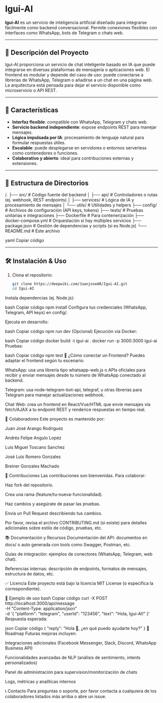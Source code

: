 # Igui-AI

**Igui-AI** es un servicio de inteligencia artificial diseñado para integrarse fácilmente como backend conversacional. Permite conexiones flexibles con interfaces como WhatsApp, bots de Telegram o chats web.

---

## 📌 Descripción del Proyecto

Igui-AI proporciona un servicio de chat inteligente basado en IA que puede integrarse en diversas plataformas de mensajería o aplicaciones web. El frontend es modular y depende del caso de uso: puede conectarse a librerías de WhatsApp, Telegram o añadirse a un chat en una página web. La arquitectura está pensada para dejar el servicio disponible como microservicio o API REST.

---

## 🚀 Características

- **Interfaz flexible**: compatible con WhatsApp, Telegram y chats web.
- **Servicio backend independiente**: expose endpoints REST para manejar mensajes.
- **Lógica impulsada por IA**: procesamiento de lenguaje natural para formular respuestas útiles.
- **Escalable**: puede desplegarse en servidores o entornos serverless como contenedores o funciones.
- **Colaborativo y abierto**: ideal para contribuciones externas y extensiones.

---

## 📁 Estructura de Directorios

/.
├── src/ # Código fuente del backend
│ ├── api/ # Controladores o rutas (ej. webhook, REST endpoints)
│ ├── services/ # Lógica de IA y procesamiento de mensajes
│ └── utils/ # Utilidades y helpers
├── config/ # Archivos de configuración (API keys, tokens)
├── tests/ # Pruebas unitarias e integraciones
├── Dockerfile # Para contenerización
├── docker-compose.yml # Orquestación si hay múltiples servicios
├── package.json # Gestión de dependencias y scripts (si es Node.js)
└── README.md # Este archivo

yaml
Copiar código

---

## 🛠️ Instalación & Uso

1. Clona el repositorio:
   ```bash
   git clone https://deepwiki.com/JuanjoseAR/Igui-AI.git
   cd Igui-AI
Instala dependencias (ej. Node.js):

bash
Copiar código
npm install
Configura tus credenciales (WhatsApp, Telegram, API keys) en config/.

Ejecuta en desarrollo:

bash
Copiar código
npm run dev
(Opcional) Ejecución via Docker:

bash
Copiar código
docker build -t igui-ai .
docker run -p 3000:3000 igui-ai
Pruebas:

bash
Copiar código
npm test
🧠 ¿Cómo conectar un Frontend?
Puedes adaptar el frontend según tu escenario:

WhatsApp: usa una librería tipo whatsapp-web.js o APIs oficiales para recibir y enviar mensajes desde tu número de WhatsApp conectado al backend.

Telegram: usa node-telegram-bot-api, telegraf, u otras librerías para Telegram para manejar actualizaciones webhook.

Chat Web: crea un frontend en React/Vue/HTML que envíe mensajes vía fetch/AJAX a tu endpoint REST y renderice respuestas en tiempo real.

👥 Colaboradores
Este proyecto es mantenido por:

Juan José Arango Rodriguez

Andrés Felipe Angulo Lopéz

Luis Miguel Toscano Sanchez

José Luis Romero Gonzales

Breiner Gonzales Machado

📝 Contribuciones
Las contribuciones son bienvenidas. Para colaborar:

Haz fork del repositorio.

Crea una rama (feature/tu-nueva-funcionalidad).

Haz cambios y asegúrate de pasar las pruebas.

Envía un Pull Request describiendo tus cambios.

Por favor, revisa el archivo CONTRIBUTING.md (si existe) para detalles adicionales sobre estilo de código, pruebas, etc.

📚 Documentación y Recursos
Documentación del API: documentos en docs/ o auto generada con tools como Swagger, Postman, etc.

Guías de integración: ejemplos de conectores (WhatsApp, Telegram, web chat).

Referencias internas: descripción de endpoints, formatos de mensajes, estructura de datos, etc.

✅ Licencia
Este proyecto está bajo la licencia MIT License (o especifica la correspondiente).

🧪 Ejemplo de uso
bash
Copiar código
curl -X POST http://localhost:3000/api/message \
     -H "Content-Type: application/json" \
     -d '{ "platform": "telegram", "userId": "123456", "text": "Hola, Igui-AI!" }'
Respuesta esperada:

json
Copiar código
{
  "reply": "Hola 👋, ¿en qué puedo ayudarte hoy?"
}
🎯 Roadmap
Futuras mejoras incluyen:

Integraciones adicionales (Facebook Messenger, Slack, Discord, WhatsApp Business API)

Funcionalidades avanzadas de NLP (análisis de sentimiento, intents personalizados)

Panel de administración para supervision/monitorización de chats

Logs, métricas y analíticas internos

📞 Contacto
Para preguntas o soporte, por favor contacta a cualquiera de los colaboradores listados más arriba o abre un issue.
